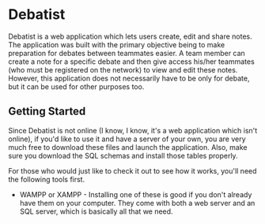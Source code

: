 # Debatist
Debatist is a web application which lets users create, edit and share notes. The application was built with the primary objective being to make preparation for debates between teammates easier. A team member can create a note for a specific debate and then give access his/her teammates (who must be registered on the network) to view and edit these notes. However, this application does not necessarily have to be only for debate, but it can be used for other purposes too.

## Getting Started
Since Debatist is not online (I know, I know, it's a web application which isn't online), if you'd like to use it and have a server of your own, you are very much free to download these files and launch the application. Also, make sure you download the SQL schemas and install those tables properly.

For those who would just like to check it out to see how it works, you'll need the following tools first.
* WAMPP or XAMPP - Installing one of these is good if you don't already have them on your computer. They come with both a web server and an SQL server, which is basically all that we need.
